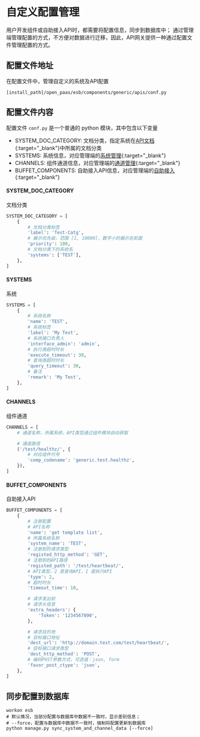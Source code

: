 # 自定义配置管理

用户开发组件或自助接入API时，都需要将配置信息，同步到数据库中；
通过管理端管理配置的方式，不方便对数据进行迁移，因此，API网关提供一种通过配置文件管理配置的方式。

## 配置文件地址

在配置文件中，管理自定义的系统及API配置

```
[install_path]/open_paas/esb/components/generic/apis/conf.py
```

## 配置文件内容

配置文件 `conf.py` 是一个普通的 python 模块，其中包含以下变量

- SYSTEM_DOC_CATEGORY: 文档分类，指定系统在[API文档](/esb/api_docs/system/){:target="_blank"}中所属的文档分类
- SYSTEMS: 系统信息，对应管理端的[系统管理](/esb/manager/system/list/){:target="_blank"}
- CHANNELS: 组件通道信息，对应管理端的[通道管理](/esb/manager/channel/list/){:target="_blank"}
- BUFFET_COMPONENTS: 自助接入API信息，对应管理端的[自助接入](/esb/manager/buffet_comp/list/){:target="_blank"}

#### SYSTEM_DOC_CATEGORY

文档分类
```python
SYSTEM_DOC_CATEGORY = [
    {
        # 文档分类标签
        'label': 'Test-Catg',
        # 展示优先级，范围 [1, 10000]，数字小的展示在前面
        'priority': 100,
        # 文档分类下的系统名
        'systems': ['TEST'],
    },
]
```

#### SYSTEMS

系统

```python
SYSTEMS = [
    {
        # 系统名称
        'name': 'TEST',
        # 系统标签
        'label': 'My Test',
        # 系统接口负责人
        'interface_admin': 'admin',
        # 执行类超时时长
        'execute_timeout': 30,
        # 查询类超时时长
        'query_timeout': 30,
        # 备注
        'remark': 'My Test',
    },
]

```

#### CHANNELS

组件通道

```python
CHANNELS = [
    # 通道名称，所属系统，API类型通过组件模块自动获取

    # 通道路径
    ('/test/healthz/', {
        # 对应组件代号
        'comp_codename': 'generic.test.healthz',
    }),
]

```

#### BUFFET_COMPONENTS

自助接入API

```python
BUFFET_COMPONENTS = [
    {
        # 注册配置
        # API名称
        'name': 'get template list',
        # 所属系统名称
        'system_name': 'TEST',
        # 注册到的请求类型
        'registed_http_method': 'GET',
        # 注册到的API路径
        'registed_path': '/test/heartbeat/',
        # API类型，2 是查询API，1 是执行API
        'type': 2,  
        # 超时时长
        'timeout_time': 10,

        # 请求发出前
        # 请求头信息
        'extra_headers': {
            'Token': '1234567890',
        },

        # 请求目的地
        # 目标接口地址
        'dest_url': 'http://domain.test.com/test/heartbeat/',
        # 目标接口请求类型
        'dest_http_method': 'POST',
        # 编码POST参数方式，可选值：json, form
        'favor_post_ctype': 'json', 
    },
]
```

## 同步配置到数据库

```shell
workon esb
# 默认情况，当部分配置与数据库中数据不一致时，显示差别信息；
# --force，配置与数据库中数据不一致时，强制将配置更新到数据库
python manage.py sync_system_and_channel_data [--force]
```
